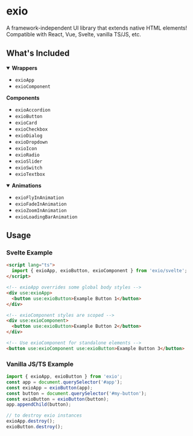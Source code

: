 # exio

A framework-independent UI library that extends native HTML elements! Compatible with React, Vue, Svelte, vanilla TS/JS, etc.

## What's Included

<details open>
  <summary><strong>Wrappers</strong></summary>
  <ul>
    <li><code>exioApp</code></li>
    <li><code>exioComponent</code></li>
  </ul>
  <summary><strong>Components</strong></summary>
  <ul>
    <li><code>exioAccordion</code></li>
    <li><code>exioButton</code></li>
    <li><code>exioCard</code></li>
    <li><code>exioCheckbox</code></li>
    <li><code>exioDialog</code></li>
    <li><code>exioDropdown</code></li>
    <li><code>exioIcon</code></li>
    <li><code>exioRadio</code></li>
    <li><code>exioSlider</code></li>
    <li><code>exioSwitch</code></li>
    <li><code>exioTextbox</code></li>
  </ul>
</details>

<details open>
  <summary><strong>Animations</strong></summary>
  <ul>
    <li><code>exioFlyInAnimation</code></li>
    <li><code>exioFadeInAnimation</code></li>
    <li><code>exioZoomInAnimation</code></li>
    <li><code>exioLoadingBarAnimation</code></li>
  </ul>
</details>

## Usage

### Svelte Example

```html
<script lang="ts">
  import { exioApp, exioButton, exioComponent } from 'exio/svelte';
</script>

<!-- exioApp overrides some global body styles -->
<div use:exioApp>
  <button use:exioButton>Example Button 1</button>
</div>

<!-- exioComponent styles are scoped -->
<div use:exioComponent>
  <button use:exioButton>Example Button 2</button>
</div>

<!-- Use exioComponent for standalone elements -->
<button use:exioComponent use:exioButton>Example Button 3</button>
```

### Vanilla JS/TS Example

```ts
import { exioApp, exioButton } from 'exio';
const app = document.querySelector('#app');
const exioApp = exioButton(app);
const button = document.querySelector('#my-button');
const exioButton = exioButton(button);
app.appendChild(button);

// to destroy exio instances
exioApp.destroy();
exioButton.destroy();
```
